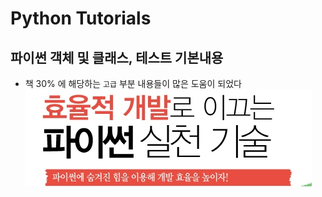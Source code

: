 # Python Tutorials

## 파이썬 객체 및 클래스, 테스트 기본내용
- 책 30% 에 해당하는 `고급` 부분 내용들이 많은 도움이 되었다
[![효율적 개발로 이끄는 파이썬 실천기술](./data/cover.jpg)](https://nbviewer.org/github/Jpub/fulfillPython/tree/main/)